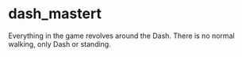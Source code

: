 # dash_mastert
Everything in the game revolves around the Dash. There is no normal walking, only Dash or standing.

